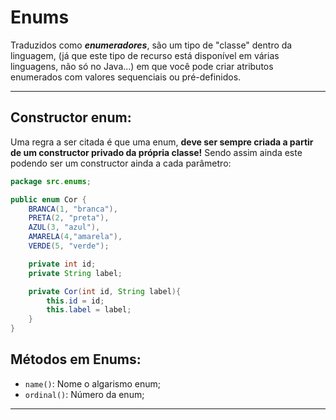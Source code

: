 # Enums

Traduzidos como ***enumeradores***, são um tipo de
"classe" dentro da linguagem, (já que este tipo de
recurso está disponível em várias linguagens, não só
no Java...) em que você pode criar atributos enumerados com
valores sequenciais ou pré-definidos.

---

## Constructor enum:

Uma regra a ser citada é que uma enum, **deve ser sempre criada a partir de 
um constructor privado da própria classe!** Sendo assim ainda este podendo
ser um constructor ainda a cada parâmetro:

```java
package src.enums;

public enum Cor {
    BRANCA(1, "branca"),
    PRETA(2, "preta"),
    AZUL(3, "azul"),
    AMARELA(4,"amarela"),
    VERDE(5, "verde");

    private int id;
    private String label;

    private Cor(int id, String label){
        this.id = id;
        this.label = label;
    }
}
```

## Métodos em Enums:

- ``name()``: Nome o algarismo enum;
- ``ordinal()``: Número da enum;

---